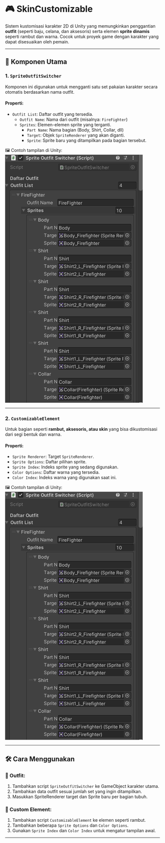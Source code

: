 # 🎮 SkinCustomizable

Sistem kustomisasi karakter 2D di Unity yang memungkinkan penggantian **outfit** (seperti baju, celana, dan aksesoris) serta elemen **sprite dinamis** seperti rambut dan warna. Cocok untuk proyek game dengan karakter yang dapat disesuaikan oleh pemain.

---

## 🧩 Komponen Utama

### 1. `SpriteOutfitSwitcher`

Komponen ini digunakan untuk mengganti satu set pakaian karakter secara otomatis berdasarkan nama outfit.

#### Properti:
- `Outfit List`: Daftar outfit yang tersedia.
  - `Outfit Name`: Nama dari outfit (misalnya: `FireFighter`)
  - `Sprites`: Elemen-elemen sprite yang terganti.
    - `Part Name`: Nama bagian (Body, Shirt, Collar, dll)
    - `Target`: Objek `SpriteRenderer` yang akan diganti.
    - `Sprite`: Sprite baru yang ditampilkan pada bagian tersebut.

🖼️ Contoh tampilan di Unity:
![SpriteOutfitSwitcher Inspector](/Assets/Doc/Image/SpriteOutfitSwitcher.png)

---

### 2. `CustomizableElement`

Untuk bagian seperti **rambut, aksesoris, atau skin** yang bisa dikustomisasi dari segi bentuk dan warna.

#### Properti:
- `Sprite Renderer`: Target `SpriteRenderer`.
- `Sprite Options`: Daftar pilihan sprite.
- `Sprite Index`: Indeks sprite yang sedang digunakan.
- `Color Options`: Daftar warna yang tersedia.
- `Color Index`: Indeks warna yang digunakan saat ini.

🖼️ Contoh tampilan di Unity:
![CustomizableElement Inspector](/Assets/Doc/Image/SpriteOutfitSwitcher.png)

---

## 🛠️ Cara Menggunakan

### 👕 Outfit:
1. Tambahkan script `SpriteOutfitSwitcher` ke GameObject karakter utama.
2. Tambahkan data outfit sesuai jumlah set yang ingin ditampilkan.
3. Masukkan SpriteRenderer target dan Sprite baru per bagian tubuh.

### 🎨 Custom Element:
1. Tambahkan script `CustomizableElement` ke elemen seperti rambut.
2. Tambahkan beberapa `Sprite Options` dan `Color Options`.
3. Gunakan `Sprite Index` dan `Color Index` untuk mengatur tampilan awal.

---
